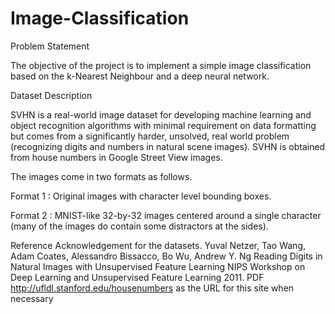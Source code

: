 # Image-Classification

Problem Statement

The objective of the project is to implement a simple image classification based on the k-Nearest Neighbour and a deep neural network.

Dataset Description

SVHN is a real-world image dataset for developing machine learning and object recognition algorithms with minimal requirement on data formatting but comes from a significantly harder, unsolved, real world problem (recognizing digits and numbers in natural scene images). SVHN is obtained from house numbers in Google Street View images.

The images come in two formats as follows.

Format 1 : Original images with character level bounding boxes.

Format 2 : MNIST-like 32-by-32 images centered around a single character (many of the images do contain some distractors at the sides).

Reference
Acknowledgement for the datasets. Yuval Netzer, Tao Wang, Adam Coates, Alessandro Bissacco, Bo Wu, Andrew Y. Ng Reading Digits in Natural Images with Unsupervised Feature Learning NIPS Workshop on Deep Learning and Unsupervised Feature Learning 2011. PDF http://ufldl.stanford.edu/housenumbers as the URL for this site when necessary
